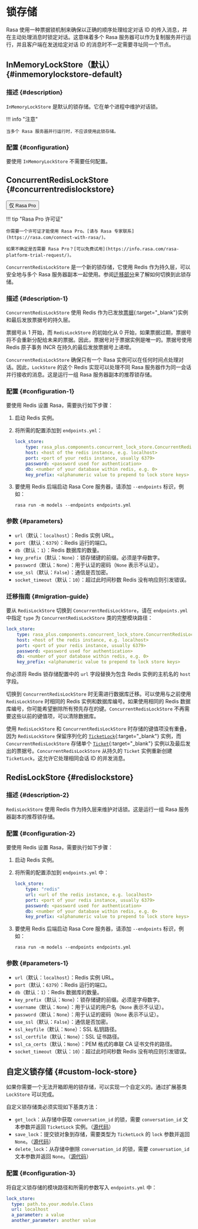 # 锁存储

Rasa 使用一种票据锁机制来确保以正确的顺序处理给定对话 ID 的传入消息，并在主动处理消息时锁定对话。这意味着多个 Rasa 服务器可以作为复制服务并行运行，并且客户端在发送给定对话 ID 的消息时不一定需要寻址同一个节点。

## InMemoryLockStore（默认） {#inmemorylockstore-default}

### 描述 {#description}

`InMemoryLockStore` 是默认的锁存储。它在单个进程中维护对话锁。

!!! info "注意"

    当多个 Rasa 服务器并行运行时，不应该使用此锁存储。

### 配置 {#configuration}

要使用 `InMemoryLockStore` 不需要任何配置。

## ConcurrentRedisLockStore {#concurrentredislockstore}

<button data-md-color-primary="amber">仅 Rasa Pro</button>

!!! tip "Rasa Pro 许可证"

    你需要一个许可证才能使用 Rasa Pro。[请与 Rasa 专家联系](https://rasa.com/connect-with-rasa/)。

    如果不确定是否需要 Rasa Pro？[可以免费试用](https://info.rasa.com/rasa-platform-trial-request/)。

`ConcurrentRedisLockStore` 是一个新的锁存储，它使用 Redis 作为持久层，可以安全地与多个 Rasa 服务器副本一起使用。参阅[迁移部分](#migration-guide)来了解如何切换到此锁存储。

### 描述 {#description-1}

`ConcurrentRedisLockStore` 使用 Redis 作为已发放[票据](https://rasa.com/docs/rasa/reference/rasa/core/lock/#ticket-objects){:target="_blank"}实例和最后发放票据号的持久层。

票据号从 1 开始，而 `RedisLockStore` 的初始化从 0 开始，如果票据过期，票据号将不会重新分配给未来的票据。因此，票据号对于票据实例是唯一的。票据号使用 Redis 原子事务 INCR 在持久的最后发放票据号上递增。

`ConcurrentRedisLockStore` 确保只有一个 Rasa 实例可以在任何时间点处理对话。因此，`LockStore` 的这个 Redis 实现可以处理不同 Rasa 服务器作为同一会话并行接收的消息。这是运行一组 Rasa 服务器副本的推荐锁存储。

### 配置 {#configuration-1}

要使用 Redis 设置 Rasa，需要执行如下步骤：

1. 启动 Redis 实例。
2. 将所需的配置添加到 `endpoints.yml`：

    ```yaml
    lock_store:
        type: rasa_plus.components.concurrent_lock_store.ConcurrentRedisLockStore
        host: <host of the redis instance, e.g. localhost>
        port: <port of your redis instance, usually 6379>
        password: <password used for authentication>
        db: <number of your database within redis, e.g. 0>
        key_prefix: <alphanumeric value to prepend to lock store keys>
    ```

3. 要使用 Redis 后端启动 Rasa Core 服务器，请添加 `--endpoints` 标识，例如：

    ```shell
    rasa run -m models --endpoints endpoints.yml
    ```

### 参数 {#parameters}

- `url`（默认：`localhost`）：Redis 实例 URL。
- `port`（默认：`6379`）：Redis 运行的端口。
- `db`（默认：`1`）：Redis 数据库的数量。
- `key_prefix`（默认：`None`）：锁存储键的前缀。必须是字母数字。
- `password`（默认：`None`）：用于认证的密码（`None` 表示不认证）。
- `use_ssl`（默认：`False`）：通信是否加密。
- `socket_timeout`（默认：`10`）：超过此时间秒数 Redis 没有响应则引发错误。

### 迁移指南 {#migration-guide}

要从 `RedisLockStore` 切换到 `ConcurrentRedisLockStore`，请在 `endpoints.yml` 中指定 `type` 为 `ConcurrentRedisLockStore` 类的完整模块路径：

```yaml
lock_store:
    type: rasa_plus.components.concurrent_lock_store.ConcurrentRedisLockStore
    host: <host of the redis instance, e.g. localhost>
    port: <port of your redis instance, usually 6379>
    password: <password used for authentication>
    db: <number of your database within redis, e.g. 0>
    key_prefix: <alphanumeric value to prepend to lock store keys>
```

你必须将 Redis 锁存储配置中的 `url` 字段替换为包含 Redis 实例的主机名的 `host` 字段。

切换到 `ConcurrentRedisLockStore` 时无需进行数据库迁移。可以使用与之前使用 `RedisLockStore` 时相同的 Redis 实例和数据库编号。如果使用相同的 Redis 数据库编号，你可能希望删除所有预先存在的键。`ConcurrentRedisLockStore` 不再需要这些以前的键值项，可以清除数据库。

使用 `RedisLockStore` 和 `ConcurrentRedisLockStore` 时存储的键值项没有重叠，因为 `RedisLockStore` 保留序列化的 [`TicketLock`](https://rasa.com/docs/rasa/reference/rasa/core/lock/#ticketlock-objects){:target="_blank"} 实例，而 `ConcurrentRedisLockStore` 存储单个 [`Ticket`](https://rasa.com/docs/rasa/reference/rasa/core/lock/#ticket-objects){:target="_blank"} 实例以及最后发出的票据号。`ConcurrentRedisLockStore` 从持久的 `Ticket` 实例重新创建 `TicketLock`，这允许它处理相同会话 ID 的并发消息。

## RedisLockStore {#redislockstore}

### 描述 {#description-2}

`RedisLockStore` 使用 Redis 作为持久层来维护对话锁。这是运行一组 Rasa 服务器副本的推荐锁存储。

### 配置 {#configuration-2}

要使用 Redis 设置 Rasa，需要执行如下步骤：

1. 启动 Redis 实例。
2. 将所需的配置添加到 `endpoints.yml` 中：

    ```yaml
    lock_store:
        type: "redis"
        url: <url of the redis instance, e.g. localhost>
        port: <port of your redis instance, usually 6379>
        password: <password used for authentication>
        db: <number of your database within redis, e.g. 0>
        key_prefix: <alphanumeric value to prepend to lock store keys>
    ```

3. 要使用 Redis 后端启动 Rasa Core 服务器，请添加 `--endpoints` 标识，例如：

    ```shell
    rasa run -m models --endpoints endpoints.yml
    ```

### 参数 {#parameters-1}

- `url`（默认：`localhost`）：Redis 实例 URL。
- `port`（默认：`6379`）：Redis 运行的端口。
- `db`（默认：`1`）：Redis 数据库的数量。
- `key_prefix`（默认：`None`）：锁存储键的前缀。必须是字母数字。
- `username`（默认：`None`）：用于认证的用户名（`None` 表示不认证）。
- `password`（默认：`None`）：用于认证的密码（`None` 表示不认证）。
- `use_ssl`（默认：`False`）：通信是否加密。
- `ssl_keyfile`（默认：`None`）：SSL 私钥路径。
- `ssl_certfile`（默认：`None`）：SSL 证书路径。
- `ssl_ca_certs`（默认：`None`）：PEM 格式的串联 CA 证书文件的路径。
- `socket_timeout`（默认：`10`）：超过此时间秒数 Redis 没有响应则引发错误。

## 自定义锁存储 {#custom-lock-store}

如果你需要一个无法开箱即用的锁存储，可以实现一个自定义的。通过扩展基类 `LockStore` 可以完成。

自定义锁存储类必须实现如下基类方法：

- `get_lock`：从存储中获取 `conversation_id` 的锁，需要 `conversation_id` 文本参数并返回 `TicketLock` 实例。（[源代码](https://github.com/RasaHQ/rasa/blob/main/rasa/core/lock_store.py#L59)）
- `save_lock`：提交锁对象到存储，需要类型为 `TicketLock` 的 `lock` 参数并返回 `None`。（[源代码](https://github.com/RasaHQ/rasa/blob/main/rasa/core/lock_store.py#L67)）
- `delete_lock`：从存储中删除 `conversation_id` 的锁，需要 `conversation_id` 文本参数并返回 `None`。（[源代码](https://github.com/RasaHQ/rasa/blob/main/rasa/core/lock_store.py#L63)）

### 配置 {#configuration-3}

将自定义锁存储的模块路径和所需的参数写入 `endpoints.yml` 中：

```yaml title="endpoints.yml"
lock_store:
  type: path.to.your.module.Class
  url: localhost
  a_parameter: a value
  another_parameter: another value
```

